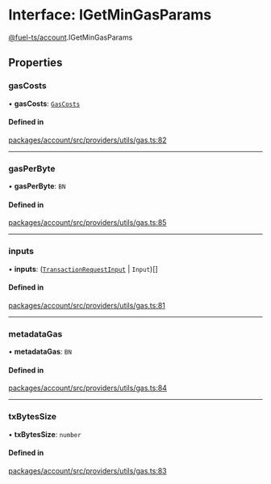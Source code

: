 # Interface: IGetMinGasParams

[@fuel-ts/account](/api/Account/index.md).IGetMinGasParams

## Properties

### gasCosts

• **gasCosts**: [`GasCosts`](/api/Account/index.md#gascosts)

#### Defined in

[packages/account/src/providers/utils/gas.ts:82](https://github.com/FuelLabs/fuels-ts/blob/719534a2/packages/account/src/providers/utils/gas.ts#L82)

___

### gasPerByte

• **gasPerByte**: `BN`

#### Defined in

[packages/account/src/providers/utils/gas.ts:85](https://github.com/FuelLabs/fuels-ts/blob/719534a2/packages/account/src/providers/utils/gas.ts#L85)

___

### inputs

• **inputs**: ([`TransactionRequestInput`](/api/Account/index.md#transactionrequestinput) \| `Input`)[]

#### Defined in

[packages/account/src/providers/utils/gas.ts:81](https://github.com/FuelLabs/fuels-ts/blob/719534a2/packages/account/src/providers/utils/gas.ts#L81)

___

### metadataGas

• **metadataGas**: `BN`

#### Defined in

[packages/account/src/providers/utils/gas.ts:84](https://github.com/FuelLabs/fuels-ts/blob/719534a2/packages/account/src/providers/utils/gas.ts#L84)

___

### txBytesSize

• **txBytesSize**: `number`

#### Defined in

[packages/account/src/providers/utils/gas.ts:83](https://github.com/FuelLabs/fuels-ts/blob/719534a2/packages/account/src/providers/utils/gas.ts#L83)
